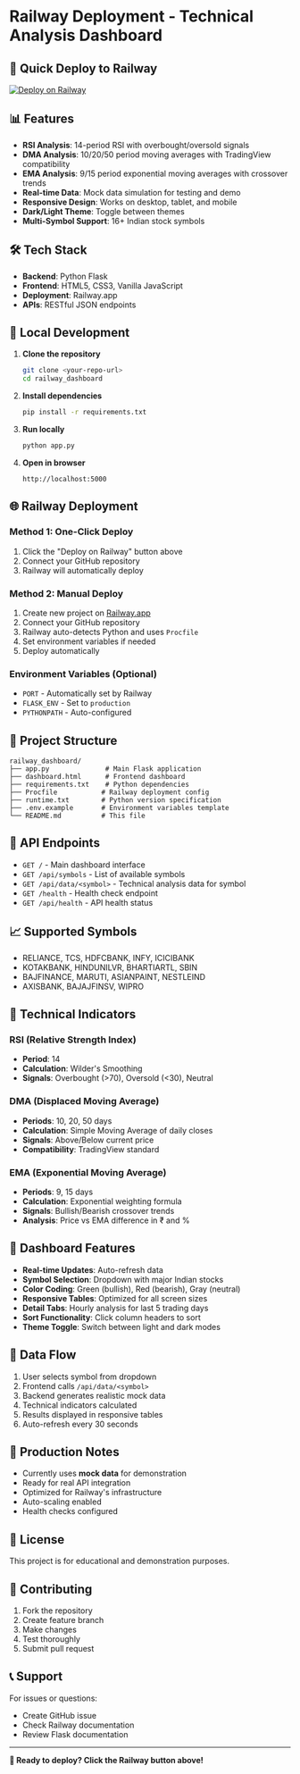 # Railway Deployment - Technical Analysis Dashboard

## 🚀 Quick Deploy to Railway

[![Deploy on Railway](https://railway.app/button.svg)](https://railway.app/template/dashboard-template)

## 📊 Features

- **RSI Analysis**: 14-period RSI with overbought/oversold signals
- **DMA Analysis**: 10/20/50 period moving averages with TradingView compatibility  
- **EMA Analysis**: 9/15 period exponential moving averages with crossover trends
- **Real-time Data**: Mock data simulation for testing and demo
- **Responsive Design**: Works on desktop, tablet, and mobile
- **Dark/Light Theme**: Toggle between themes
- **Multi-Symbol Support**: 16+ Indian stock symbols

## 🛠️ Tech Stack

- **Backend**: Python Flask
- **Frontend**: HTML5, CSS3, Vanilla JavaScript
- **Deployment**: Railway.app
- **APIs**: RESTful JSON endpoints

## 🔧 Local Development

1. **Clone the repository**
   ```bash
   git clone <your-repo-url>
   cd railway_dashboard
   ```

2. **Install dependencies**
   ```bash
   pip install -r requirements.txt
   ```

3. **Run locally**
   ```bash
   python app.py
   ```

4. **Open in browser**
   ```
   http://localhost:5000
   ```

## 🌐 Railway Deployment

### Method 1: One-Click Deploy
1. Click the "Deploy on Railway" button above
2. Connect your GitHub repository
3. Railway will automatically deploy

### Method 2: Manual Deploy
1. Create new project on [Railway.app](https://railway.app)
2. Connect your GitHub repository
3. Railway auto-detects Python and uses `Procfile`
4. Set environment variables if needed
5. Deploy automatically

### Environment Variables (Optional)
- `PORT` - Automatically set by Railway
- `FLASK_ENV` - Set to `production` 
- `PYTHONPATH` - Auto-configured

## 📁 Project Structure

```
railway_dashboard/
├── app.py              # Main Flask application
├── dashboard.html      # Frontend dashboard
├── requirements.txt    # Python dependencies
├── Procfile           # Railway deployment config
├── runtime.txt        # Python version specification
├── .env.example       # Environment variables template
└── README.md          # This file
```

## 🔌 API Endpoints

- `GET /` - Main dashboard interface
- `GET /api/symbols` - List of available symbols
- `GET /api/data/<symbol>` - Technical analysis data for symbol
- `GET /health` - Health check endpoint
- `GET /api/health` - API health status

## 📈 Supported Symbols

- RELIANCE, TCS, HDFCBANK, INFY, ICICIBANK
- KOTAKBANK, HINDUNILVR, BHARTIARTL, SBIN
- BAJFINANCE, MARUTI, ASIANPAINT, NESTLEIND
- AXISBANK, BAJAJFINSV, WIPRO

## 🎯 Technical Indicators

### RSI (Relative Strength Index)
- **Period**: 14
- **Calculation**: Wilder's Smoothing
- **Signals**: Overbought (>70), Oversold (<30), Neutral

### DMA (Displaced Moving Average)
- **Periods**: 10, 20, 50 days
- **Calculation**: Simple Moving Average of daily closes
- **Signals**: Above/Below current price
- **Compatibility**: TradingView standard

### EMA (Exponential Moving Average)
- **Periods**: 9, 15 days
- **Calculation**: Exponential weighting formula
- **Signals**: Bullish/Bearish crossover trends
- **Analysis**: Price vs EMA difference in ₹ and %

## 🎨 Dashboard Features

- **Real-time Updates**: Auto-refresh data
- **Symbol Selection**: Dropdown with major Indian stocks
- **Color Coding**: Green (bullish), Red (bearish), Gray (neutral)
- **Responsive Tables**: Optimized for all screen sizes
- **Detail Tabs**: Hourly analysis for last 5 trading days
- **Sort Functionality**: Click column headers to sort
- **Theme Toggle**: Switch between light and dark modes

## 🔄 Data Flow

1. User selects symbol from dropdown
2. Frontend calls `/api/data/<symbol>`
3. Backend generates realistic mock data
4. Technical indicators calculated
5. Results displayed in responsive tables
6. Auto-refresh every 30 seconds

## 🚨 Production Notes

- Currently uses **mock data** for demonstration
- Ready for real API integration
- Optimized for Railway's infrastructure
- Auto-scaling enabled
- Health checks configured

## 📄 License

This project is for educational and demonstration purposes.

## 🤝 Contributing

1. Fork the repository
2. Create feature branch
3. Make changes
4. Test thoroughly
5. Submit pull request

## 📞 Support

For issues or questions:
- Create GitHub issue
- Check Railway documentation
- Review Flask documentation

---

**🎯 Ready to deploy? Click the Railway button above!**